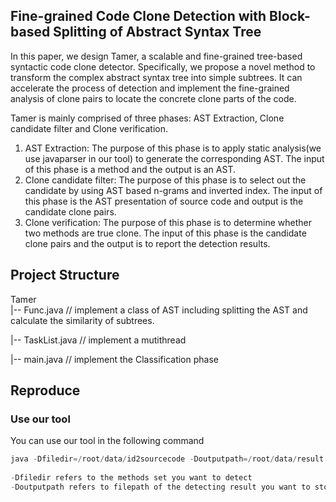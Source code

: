 ## Fine-grained Code Clone Detection with Block-based Splitting of Abstract Syntax Tree

In this paper, we design Tamer, a scalable and fine-grained tree-based syntactic code clone
detector. Specifically, we propose a novel method to transform the complex abstract syntax tree into simple subtrees. It can accelerate the process of detection and implement the fine-grained analysis of clone pairs to locate the concrete clone parts of the code.

Tamer is mainly comprised of three phases: AST Extraction, Clone candidate filter and Clone verification.

1. AST Extraction: The purpose of this phase is to apply static analysis(we use javaparser in our tool) to generate the corresponding AST. The input of this phase is a method and the output is an AST.
2. Clone candidate filter: The purpose of this phase is to select out the candidate by using AST based n-grams and inverted index. The input of this phase is the AST presentation of source code and output is the candidate clone pairs.
3. Clone verification: The purpose of this phase is to determine whether two methods are true clone. The input of this phase is the candidate clone pairs and the output is to report the detection results.

## Project Structure

Tamer  
|-- Func.java    	// implement a class of AST including splitting the AST and calculate the similarity of subtrees. 

|-- TaskList.java     // implement a mutithread 

|-- main.java   // implement the Classification phase  

## Reproduce



### Use our tool

You can use our tool in the following command

```java
java -Dfiledir=/root/data/id2sourcecode -Doutputpath=/root/data/result.csv -jar finals-1.0-SNAPSHOT.jar
    
-Dfiledir refers to the methods set you want to detect
-Doutputpath refers to filepath of the detecting result you want to store
```

